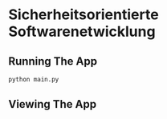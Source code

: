 # Sicherheitsorientierte Softwarenetwicklung



## Running The App

```bash
python main.py
```

## Viewing The App

